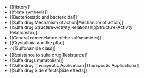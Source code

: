 - [[History]]
- [[folate synthesis]]
- [[Bacteriostatic and bactericidal]]
- [[Sulfa drug Mechanism of action|Mechanism of action]]
- [[Sulfa drug Structure-Activity Relationship|Structure-Activity Relationship]]
- [[General nomenclature of the sulfonamides]]
- [[Crystalluria and the pKa]]
- ⭐[[Sulfonamide class]]
- [[Resistance to sulfa drug|Resistance]]
- [[Sulfa drugs metabolism]]
- [[Sulfa drug Therapeutic Applications|Therapeutic Applications]]
- [[Sulfa drug Side effects|Side effects]]